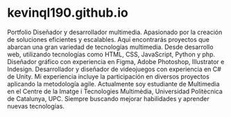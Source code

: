 # kevinql190.github.io
Portfolio
Diseñador y desarrollador multimedia. Apasionado por la creación de soluciones eficientes y escalables. Aquí encontrarás proyectos que abarcan una gran variedad de tecnologías multimedia. Desde desarrollo web, utilizando tecnologías como HTML, CSS, JavaScript, Python y php. Diseñador gráfico con experiencia en Figma, Adobe Photoshop, Illustrator e Indesign. Desarrollador y diseñador de videojuegos con experiencia en C# de Unity. Mi experiencia incluye la participación en diversos proyectos aplicando la metodología agile. Actualmente soy estudiante de Multimedia en el Centre de la Imatge i Tecnologies Multimèdia, Universidad Politècnica de Catalunya, UPC. Siempre buscando mejorar habilidades y aprender nuevas tecnologías.
